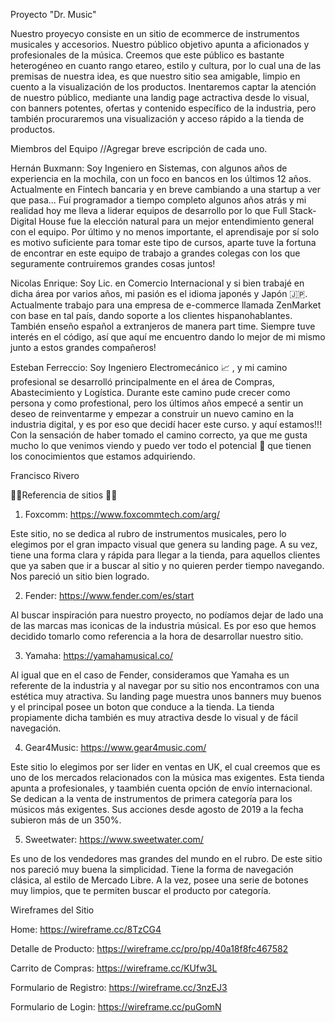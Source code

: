 Proyecto "Dr. Music"

Nuestro proyecyo consiste en un sitio de ecommerce de instrumentos musicales y accesorios. Nuestro público objetivo apunta a aficionados y profesionales de la música. Creemos que este público es bastante heterogéneo en cuanto rango etareo, estilo y cultura, por lo cual una de las premisas de nuestra idea, es que nuestro sitio sea amigable, limpio en cuento a la visualización de los productos. 
Inentaremos captar la atención de nuestro público, mediante una landig page actractiva desde  lo visual, con banners potentes, ofertas y contenido específico de la industria, pero también procuraremos una visualización y acceso rápido a la tienda de productos.

Miembros del Equipo //Agregar breve escripción de cada uno.

Hernán Buxmann: Soy Ingeniero en Sistemas, con algunos años de experiencia en la mochila, con un foco en bancos en los últimos 12 años. Actualmente en Fintech bancaria y en breve cambiando a una startup a ver que pasa... Fuí programador a tiempo completo algunos años atrás y mi realidad hoy me lleva a liderar equipos de desarrollo por lo que Full Stack-Digital House fue la elección natural para un mejor entendimiento general con el equipo. Por último y no menos importante, el aprendisaje por sí solo es motivo suficiente para tomar este tipo de cursos, aparte tuve la fortuna de encontrar en este equipo de trabajo a grandes colegas con los que seguramente contruiremos grandes cosas juntos!

Nicolas Enrique: Soy Lic. en Comercio Internacional y si bien trabajé en dicha área por varios años, mi pasión es el idioma japonés y Japón 🇯🇵. Actualmente trabajo para una empresa de e-commerce llamada ZenMarket con base en tal país, dando soporte a los clientes hispanohablantes. También enseño español a extranjeros de manera part time. Siempre tuve interés en el código, así que aquí me encuentro dando lo mejor de mi mismo junto a estos grandes compañeros!

Esteban Ferreccio: Soy Ingeniero Electromecánico 📈 , y mi camino profesional se desarrolló principalmente en el área de Compras, Abastecimiento y Logística. Durante este camino pude crecer como persona y como profestional, pero los últimos años empecé a sentir un deseo de reinventarme y empezar a construir un nuevo camino en la industria digital, y es por eso que decidí hacer este curso. y aquí estamos!!! Con la sensación de haber tomado el camino correcto, ya que me gusta mucho lo que venimos viendo y puedo ver todo el potencial 🚀 que tienen los conocimientos que estamos adquiriendo.

Francisco Rivero


🎸🎻Referencia de sitios 🎹🎺

1) Foxcomm: https://www.foxcommtech.com/arg/

Este sitio, no se dedica al rubro de instrumentos musicales, pero lo elegimos por el gran impacto visual que genera su landing page. A su vez, tiene una forma clara y rápida para llegar a la tienda, para aquellos clientes que ya saben que ir a buscar al sitio y no quieren perder tiempo navegando. Nos pareció un sitio bien logrado.

2) Fender: https://www.fender.com/es/start 

Al buscar inspiración para nuestro proyecto, no podíamos dejar de lado una de las marcas mas iconicas de la industria músical. Es por eso que hemos decidido tomarlo como referencia a la hora de desarrollar nuestro sitio.

3) Yamaha: https://yamahamusical.co/ 

Al igual que en el caso de Fender, consideramos que Yamaha es un referente de la industria y al navegar por su sitio nos encontramos con una estética muy atractiva. Su landing page muestra unos banners muy buenos y el principal posee un boton que conduce a la tienda. La tienda propiamente dicha también es muy atractiva desde lo visual y de fácil navegación.

4) Gear4Music: https://www.gear4music.com/

Este sitio lo elegimos por ser lider en ventas en UK, el cual creemos que es uno de los mercados relacionados con la música mas exigentes. Esta tienda apunta a profesionales, y taambién cuenta opción de envío internacional. Se dedican a la venta de instrumentos de primera categoría para los músicos más exigentes.
Sus acciones desde agosto de 2019 a la fecha subieron más de un 350%. 

5) Sweetwater: https://www.sweetwater.com/

Es uno de los vendedores mas grandes del mundo en el rubro. De este sitio nos pareció muy buena la simplicidad. Tiene la forma de navegación clásica, al estilo de Mercado Libre.
A la vez, posee una serie de botones muy limpios, que te permiten buscar el producto por categoría.

Wireframes del Sitio

Home: https://wireframe.cc/8TzCG4 

Detalle de Producto: https://wireframe.cc/pro/pp/40a18f8fc467582

Carrito de Compras: https://wireframe.cc/KUfw3L

Formulario de Registro: https://wireframe.cc/3nzEJ3 

Formulario de Login: https://wireframe.cc/puGomN


